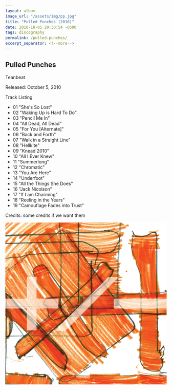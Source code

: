```yaml
---
layout: album
image_url: "/assets/img/pp.jpg"
title: "Pulled Punches (2010)"
date: 2010-10-05 20:30:54 -0500
tags: discography
permalink: /pulled-punches/
excerpt_separator: <!--more-->
---
```


<!--more-->

## Pulled Punches

Teanbeat

Released: October 5, 2010

Track Listing

-   01 "She's So Lost"
-   02 "Waking Up is Hard To Do"
-   03 "Pencil Me In"
-   04 "All Dead, All Dead"
-   05 "For You [Alternate]"
-   06 "Back and Forth"
-   07 "Walk in a Straight Line"
-   08 "Hellkite"
-   09 "Knead 2010"
-   10 "All I Ever Knew"
-   11 "Summerlong"
-   12 "Chromatic"
-   13 "You Are Here"
-   14 "Underfoot"
-   15 "All the Things She Does"
-   16 "Jack Nicolson"
-   17 "If I am Charming"
-   18 "Reeling in the Years"
-   19 "Camouflage Fades into Trust"

Credits: some credits if we want them

![Summer EP](/assets/img/pp.jpg)
